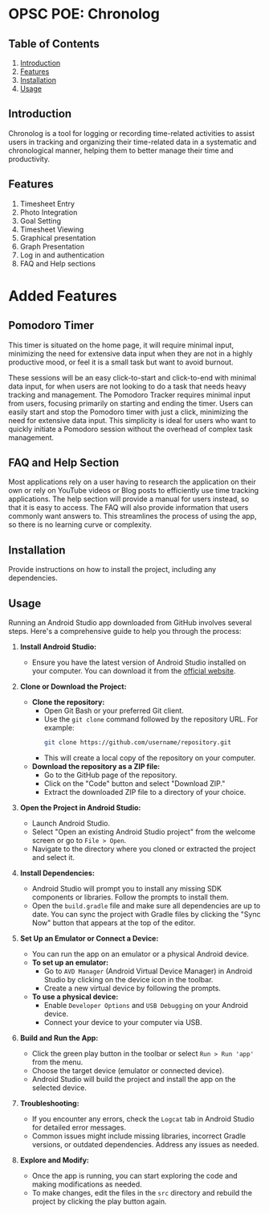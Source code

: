 # OPSC POE: Chronolog

## Table of Contents

1. [Introduction](#introduction)
2. [Features](#features)
3. [Installation](#installation)
4. [Usage](#usage)

## Introduction

Chronolog is a tool for logging or recording time-related activities to assist users in
tracking and organizing their time-related data in a systematic and chronological
manner, helping them to better manage their time and productivity. 

## Features

1. Timesheet Entry
2. Photo Integration
3. Goal Setting
4. Timesheet Viewing
5. Graphical presentation
6. Graph Presentation
7. Log in and authentication
8. FAQ and Help sections
   
# Added Features
## Pomodoro Timer 
This timer is situated on the home page, it will require minimal input, minimizing the need for
extensive data input when they are not in a highly productive mood, or feel it is a small
task but want to avoid burnout. 

These sessions will be an easy click-to-start and click-to-end with minimal data input, for
when users are not looking to do a task that needs heavy tracking and management.
The Pomodoro Tracker requires minimal input from users, focusing primarily on
starting and ending the timer. Users can easily start and stop the Pomodoro timer with
just a click, minimizing the need for extensive data input. This simplicity is ideal for
users who want to quickly initiate a Pomodoro session without the overhead of
complex task management.

## FAQ and Help Section
Most applications rely on a user having to research the application on their own or rely
on YouTube videos or Blog posts to efficiently use time tracking applications. The help
section will provide a manual for users instead, so that it is easy to access. The FAQ
will also provide information that users commonly want answers to. This streamlines
the process of using the app, so there is no learning curve or complexity.

## Installation

Provide instructions on how to install the project, including any dependencies.

## Usage

Running an Android Studio app downloaded from GitHub involves several steps. Here's a comprehensive guide to help you through the process:

1. **Install Android Studio:**
   - Ensure you have the latest version of Android Studio installed on your computer. You can download it from the [official website](https://developer.android.com/studio).

2. **Clone or Download the Project:**
   - **Clone the repository:**
     - Open Git Bash or your preferred Git client.
     - Use the `git clone` command followed by the repository URL. For example:
       ```bash
       git clone https://github.com/username/repository.git
       ```
     - This will create a local copy of the repository on your computer.
   - **Download the repository as a ZIP file:**
     - Go to the GitHub page of the repository.
     - Click on the "Code" button and select "Download ZIP."
     - Extract the downloaded ZIP file to a directory of your choice.

3. **Open the Project in Android Studio:**
   - Launch Android Studio.
   - Select "Open an existing Android Studio project" from the welcome screen or go to `File > Open`.
   - Navigate to the directory where you cloned or extracted the project and select it.

4. **Install Dependencies:**
   - Android Studio will prompt you to install any missing SDK components or libraries. Follow the prompts to install them.
   - Open the `build.gradle` file and make sure all dependencies are up to date. You can sync the project with Gradle files by clicking the "Sync Now" button that appears at the top of the editor.

5. **Set Up an Emulator or Connect a Device:**
   - You can run the app on an emulator or a physical Android device.
   - **To set up an emulator:**
     - Go to `AVD Manager` (Android Virtual Device Manager) in Android Studio by clicking on the device icon in the toolbar.
     - Create a new virtual device by following the prompts.
   - **To use a physical device:**
     - Enable `Developer Options` and `USB Debugging` on your Android device.
     - Connect your device to your computer via USB.

6. **Build and Run the App:**
   - Click the green play button in the toolbar or select `Run > Run 'app'` from the menu.
   - Choose the target device (emulator or connected device).
   - Android Studio will build the project and install the app on the selected device.

7. **Troubleshooting:**
   - If you encounter any errors, check the `Logcat` tab in Android Studio for detailed error messages.
   - Common issues might include missing libraries, incorrect Gradle versions, or outdated dependencies. Address any issues as needed.

8. **Explore and Modify:**
   - Once the app is running, you can start exploring the code and making modifications as needed.
   - To make changes, edit the files in the `src` directory and rebuild the project by clicking the play button again.


